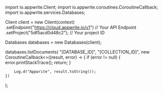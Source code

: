 import io.appwrite.Client;
import io.appwrite.coroutines.CoroutineCallback;
import io.appwrite.services.Databases;







Client client = new Client(context)
    .setEndpoint("https://cloud.appwrite.io/v1") // Your API Endpoint
    .setProject("5df5acd0d48c2"); // Your project ID

Databases databases = new Databases(client);

databases.listDocuments(
    "[DATABASE_ID]",
    "[COLLECTION_ID]",
    new CoroutineCallback<>((result, error) -> {
        if (error != null) {
            error.printStackTrace();
            return;
        }

        Log.d("Appwrite", result.toString());
    })
);